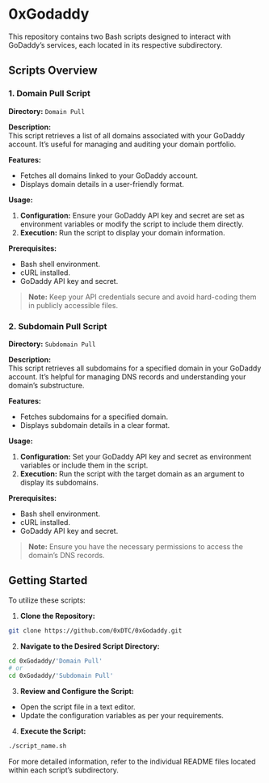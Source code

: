 # 0xGodaddy

This repository contains two Bash scripts designed to interact with GoDaddy’s services, each located in its respective subdirectory.

## Scripts Overview

### 1. Domain Pull Script

**Directory:** `Domain Pull`

**Description:**  
This script retrieves a list of all domains associated with your GoDaddy account. It’s useful for managing and auditing your domain portfolio.

**Features:**
- Fetches all domains linked to your GoDaddy account.
- Displays domain details in a user-friendly format.

**Usage:**
1. **Configuration:** Ensure your GoDaddy API key and secret are set as environment variables or modify the script to include them directly.
2. **Execution:** Run the script to display your domain information.

**Prerequisites:**
- Bash shell environment.
- cURL installed.
- GoDaddy API key and secret.

> **Note:** Keep your API credentials secure and avoid hard-coding them in publicly accessible files.

### 2. Subdomain Pull Script

**Directory:** `Subdomain Pull`

**Description:**  
This script retrieves all subdomains for a specified domain in your GoDaddy account. It’s helpful for managing DNS records and understanding your domain’s substructure.

**Features:**
- Fetches subdomains for a specified domain.
- Displays subdomain details in a clear format.

**Usage:**
1. **Configuration:** Set your GoDaddy API key and secret as environment variables or include them in the script.
2. **Execution:** Run the script with the target domain as an argument to display its subdomains.

**Prerequisites:**
- Bash shell environment.
- cURL installed.
- GoDaddy API key and secret.

> **Note:** Ensure you have the necessary permissions to access the domain’s DNS records.

## Getting Started

To utilize these scripts:

1. **Clone the Repository:**
```bash
git clone https://github.com/0xDTC/0xGodaddy.git
```

2. **Navigate to the Desired Script Directory:**
```bash
cd 0xGodaddy/'Domain Pull'
# or
cd 0xGodaddy/'Subdomain Pull'
```

3. **Review and Configure the Script:**
- Open the script file in a text editor.
- Update the configuration variables as per your requirements.

4. **Execute the Script:**
```bash
./script_name.sh
```

For more detailed information, refer to the individual README files located within each script’s subdirectory.